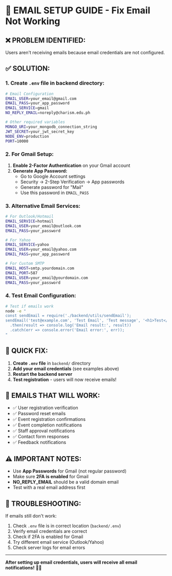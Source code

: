 # 📧 EMAIL SETUP GUIDE - Fix Email Not Working

## ❌ **PROBLEM IDENTIFIED:**
Users aren't receiving emails because email credentials are not configured.

## ✅ **SOLUTION:**

### **1. Create `.env` file in backend directory:**
```bash
# Email Configuration
EMAIL_USER=your_email@gmail.com
EMAIL_PASS=your_app_password
EMAIL_SERVICE=gmail
NO_REPLY_EMAIL=noreply@charism.edu.ph

# Other required variables
MONGO_URI=your_mongodb_connection_string
JWT_SECRET=your_jwt_secret_key
NODE_ENV=production
PORT=10000
```

### **2. For Gmail Setup:**
1. **Enable 2-Factor Authentication** on your Gmail account
2. **Generate App Password:**
   - Go to Google Account settings
   - Security → 2-Step Verification → App passwords
   - Generate password for "Mail"
   - Use this password in `EMAIL_PASS`

### **3. Alternative Email Services:**
```bash
# For Outlook/Hotmail
EMAIL_SERVICE=hotmail
EMAIL_USER=your_email@outlook.com
EMAIL_PASS=your_password

# For Yahoo
EMAIL_SERVICE=yahoo
EMAIL_USER=your_email@yahoo.com
EMAIL_PASS=your_app_password

# For Custom SMTP
EMAIL_HOST=smtp.yourdomain.com
EMAIL_PORT=587
EMAIL_USER=your_email@yourdomain.com
EMAIL_PASS=your_password
```

### **4. Test Email Configuration:**
```bash
# Test if emails work
node -e "
const sendEmail = require('./backend/utils/sendEmail');
sendEmail('test@example.com', 'Test Email', 'Test message', '<h1>Test</h1>', true)
  .then(result => console.log('Email result:', result))
  .catch(err => console.error('Email error:', err));
"
```

## 🚀 **QUICK FIX:**

1. **Create `.env` file** in `backend/` directory
2. **Add your email credentials** (see examples above)
3. **Restart the backend server**
4. **Test registration** - users will now receive emails!

## 📧 **EMAILS THAT WILL WORK:**
- ✅ User registration verification
- ✅ Password reset emails
- ✅ Event registration confirmations
- ✅ Event completion notifications
- ✅ Staff approval notifications
- ✅ Contact form responses
- ✅ Feedback notifications

## ⚠️ **IMPORTANT NOTES:**
- Use **App Passwords** for Gmail (not regular password)
- Make sure **2FA is enabled** for Gmail
- **NO_REPLY_EMAIL** should be a valid domain email
- Test with a real email address first

## 🔧 **TROUBLESHOOTING:**
If emails still don't work:
1. Check `.env` file is in correct location (`backend/.env`)
2. Verify email credentials are correct
3. Check if 2FA is enabled for Gmail
4. Try different email service (Outlook/Yahoo)
5. Check server logs for email errors

---

**After setting up email credentials, users will receive all email notifications!** 📧✅

